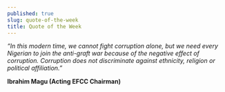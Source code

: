 ```yaml
---
published: true
slug: quote-of-the-week
title: Quote of the Week
---
```

_“In this modern time, we cannot fight corruption alone, but we need every Nigerian to join the anti-graft war because of the negative effect of corruption. Corruption does not discriminate against ethnicity, religion or political affiliation.”_

   **Ibrahim Magu (Acting EFCC Chairman)**
